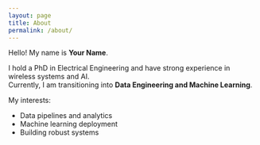 ```yaml
---
layout: page
title: About
permalink: /about/
---
```


Hello! My name is **Your Name**.  

I hold a PhD in Electrical Engineering and have strong experience in wireless systems and AI.  
Currently, I am transitioning into **Data Engineering and Machine Learning**.  

My interests:
- Data pipelines and analytics
- Machine learning deployment
- Building robust systems
